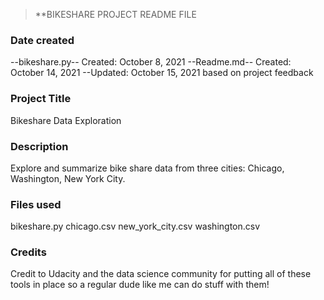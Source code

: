 >**BIKESHARE PROJECT README FILE

### Date created
--bikeshare.py-- Created: October 8, 2021
--Readme.md-- Created: October 14, 2021
--Updated: October 15, 2021 based on project feedback

### Project Title
Bikeshare Data Exploration

### Description
Explore and summarize bike share data from three cities: Chicago, Washington, New York City.

### Files used
bikeshare.py
chicago.csv
new_york_city.csv
washington.csv

### Credits
Credit to Udacity and the data science community for putting all of these tools in place so a regular dude like me can do stuff with them!
